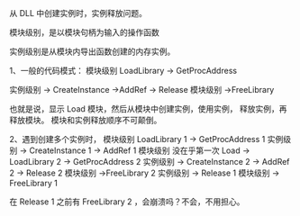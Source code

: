 ﻿从 DLL 中创建实例时，实例释放问题。

模块级别，是以模块句柄为输入的操作函数

实例级别是从模块内导出函数创建的内存实例。

1、一般的代码模式：
  模块级别 LoadLibrary -> GetProcAddress 
    
  实例级别 -> CreateInstance ->AddRef -> Release 
  模块级别 ->FreeLibrary
  
  也就是说，显示 Load 模块，然后从模块中创建实例，使用实例，
  释放实例，再释放模块。 模块和实例释放顺序不可颠倒。
 
2、遇到创建多个实例时，
  模块级别 LoadLibrary 1 -> GetProcAddress 1 
    实例级别 -> CreateInstance 1 -> AddRef 1 
  模块级别 没在乎第一次 Load -> LoadLibrary 2 -> GetProcAddress 2 
		实例级别 -> CreateInstance 2 -> AddRef 2 -> Release 2 
  模块级别 ->FreeLibrary 2 
		实例级别 -> Release 1 
  模块级别 -> FreeLibrary 1

在 Release 1 之前有 FreeLibrary 2 ，会崩溃吗？不会，不用担心。
